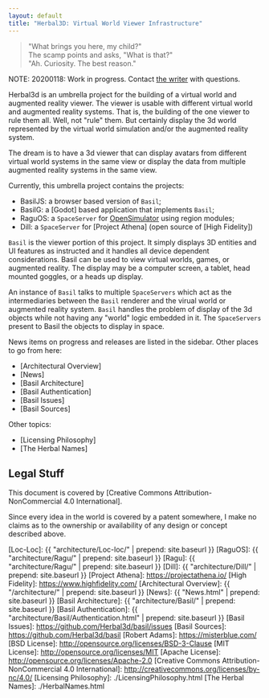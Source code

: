 ```yaml
---
layout: default
title: "Herbal3D: Virtual World Viewer Infrastructure"
---
```

> "What brings you here, my child?"
> <br>The scamp points and asks, "What is that?"
> <br>"Ah. Curiosity. The best reason."

NOTE: 20200118: Work in progress. Contact [the writer] with questions.

Herbal3d is an umbrella project for the building of a virtual world
and augmented reality viewer.
The viewer is usable with different virtual
world and augmented reality systems.
That is, the building of the one viewer to rule them all.
Well, not "rule" them. But certainly display the 3d world represented
by the virtual world simulation and/or the augmented reality system.

The dream is to have a 3d viewer that can display avatars from
different virtual world systems in the same view or display the data
from multiple augmented reality systems in the same view.

Currently, this umbrella project contains the projects:

* BasilJS: a browser based version of `Basil`;
* BasilG: a [Godot] based application that implements `Basil`;
* RaguOS: a `SpaceServer` for [OpenSimulator] using region modules;
* Dill: a `SpaceServer` for [Project Athena] (open source of [High Fidelity])

`Basil` is the viewer portion of this project.
It simply displays 3D entities and UI features as instructed and
it handles all device dependent considerations.
Basil can be used to view virtual worlds, games, or augmented reality.
The display may be a computer screen, a tablet, head mounted goggles, or
a heads up display.

An instance of `Basil` talks to multiple `SpaceServers` which act as
the intermediaries between the `Basil` renderer and the virual world
or augmented reality system. `Basil` handles the problem of display
of the 3d objects while not having any "world" logic embedded in it.
The `SpaceServers` present to Basil the objects to display in space.

News items on progress and releases are listed in the sidebar.
Other places to go from here:

* [Architectural Overview]
* [News]
* [Basil Architecture]
* [Basil Authentication]
* [Basil Issues]
* [Basil Sources]

Other topics:

* [Licensing Philosophy]
* [The Herbal Names]

## Legal Stuff

This document is covered by [Creative Commons Attribution-NonCommercial 4.0 International].

Since every idea in  the world is covered by a patent somewhere, I make
no claims as to the ownership or availability of any design or concept
described above.

[the writer]: mailto:herbal3d-w@misterblue.com
[OpenSimulator]: http://opensimulator.org/
[BasilJS]: https://github.com/Herbal3d/basil/tree/master/Basiljs 
[BasilG]: https://github.com/Herbal3d/basil/tree/master/Basilg 
[Loc-Loc]: {{ "architecture/Loc-loc/" | prepend: site.baseurl }}
[RaguOS]: {{ "architecture/Ragu/" | prepend: site.baseurl }}
[Ragu]: {{ "architecture/Ragu/" | prepend: site.baseurl }}
[Dill]: {{ "architecture/Dill/" | prepend: site.baseurl }}
[Project Athena]: https://projectathena.io/
[High Fidelity]: https://www.highfidelity.com/
[Architectural Overview]: {{ "/architecture/" | prepend: site.baseurl }}
[News]: {{ "News.html" | prepend: site.baseurl }}
[Basil Architecture]: {{ "architecture/Basil/" | prepend: site.baseurl }}
[Basil Authentication]: {{ "architecture/Basil/Authentication.html" | prepend: site.baseurl }}
[Basil Issues]: https://github.com/Herbal3d/basil/issues
[Basil Sources]: https://github.com/Herbal3d/basil
[Robert Adams]: https://misterblue.com/
[BSD License]: http://opensource.org/licenses/BSD-3-Clause
[MIT License]: http://opensource.org/licenses/MIT
[Apache License]: http://opensource.org/licenses/Apache-2.0
[Creative Commons Attribution-NonCommercial 4.0 International]: http://creativecommons.org/licenses/by-nc/4.0/
[Licensing Philosophy]: ./LicensingPhilosophy.html
[The Herbal Names]: ./HerbalNames.html
